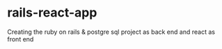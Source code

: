 # rails-react-app
Creating the ruby on rails & postgre sql project as back end and react as front end
